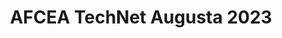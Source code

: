 ---
title: "AFCEA TechNet Augusta 2023"
organizer: "AFCEA"
url-link: "https://events.afcea.org/Augusta23/Public/enter.aspx"
description: "TechNet Augusta 2023 gives participants the opportunity to examine and explore the intricacies of the cyber domain. With assistance from the U.S. Army Cyber Center of Excellence and industry experts, the conference is designed to open the lines of communication and facilitate networking, education and problem solving. Leaders and operators also discuss procurement challenges the military, government and industry face during a time of uncertain budgets and runaway technology advances."
start-time: "2023-08-17T08:00:00-00:00"
end-time: "2023-08-17T17:00:00-00:00"
event-type: "In-person"
gov-only: "false"
is-external: "true"
---